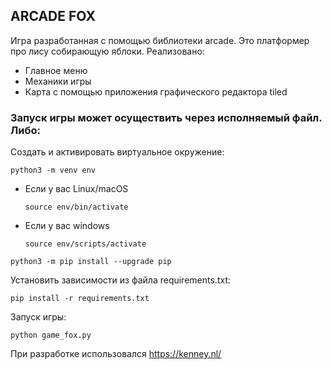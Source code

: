 ## ARCADE FOX

Игра разработанная с помощью библиотеки arcade. Это платформер про лису собирающую яблоки.
Реализовано:
 * Главное меню
 * Механики игры 
 * Карта с помощью приложения графического редактора tiled

### Запуск игры может осуществить через исполняемый файл. Либо:

Cоздать и активировать виртуальное окружение:

```
python3 -m venv env
```

* Если у вас Linux/macOS

    ```
    source env/bin/activate
    ```

* Если у вас windows

    ```
    source env/scripts/activate
    ```

```
python3 -m pip install --upgrade pip
```

Установить зависимости из файла requirements.txt:

```
pip install -r requirements.txt
```
 
Запуск игры:

```
python game_fox.py
```

При разработке использовался https://kenney.nl/
